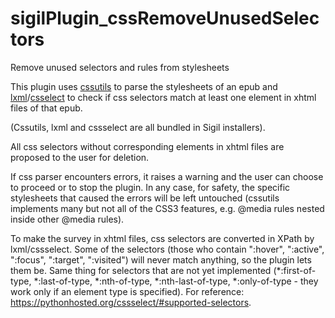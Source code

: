 # sigilPlugin_cssRemoveUnusedSelectors
Remove unused selectors and rules from stylesheets

This plugin uses [cssutils](https://pypi.python.org/pypi/cssutils) to parse the stylesheets of an epub and [lxml](https://pypi.python.org/pypi/lxml/3.5.0)/[csselect](https://pypi.python.org/pypi/cssselect/0.9.1) to check if css selectors match at least one element in xhtml files of that epub.

(Cssutils, lxml and cssselect are all bundled in Sigil installers).

All css selectors without corresponding elements in xhtml files are proposed to the user for deletion.

If css parser encounters errors, it raises a warning and the user can choose to proceed or to stop the plugin. In any case, for safety, the specific stylesheets that caused the errors will be left untouched (cssutils implements many but not all of the CSS3 features, e.g. @media rules nested inside other @media rules).

To make the survey in xhtml files, css selectors are converted in XPath by lxml/cssselect. Some of the selectors (those who contain ":hover", ":active", ":focus", ":target", ":visited") will never match anything, so the plugin lets them be. Same thing for selectors that are not yet implemented (*:first-of-type, *:last-of-type, *:nth-of-type, *:nth-last-of-type, *:only-of-type - they work only if an element type is specified). For reference: https://pythonhosted.org/cssselect/#supported-selectors.
